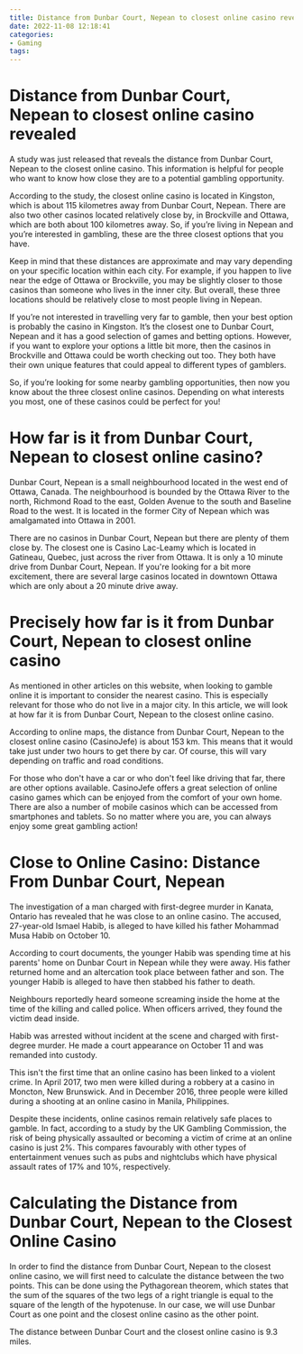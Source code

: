 ```yaml
---
title: Distance from Dunbar Court, Nepean to closest online casino revealed 
date: 2022-11-08 12:18:41
categories:
- Gaming
tags:
---
```



#  Distance from Dunbar Court, Nepean to closest online casino revealed 

A study was just released that reveals the distance from Dunbar Court, Nepean to the closest online casino. This information is helpful for people who want to know how close they are to a potential gambling opportunity.

According to the study, the closest online casino is located in Kingston, which is about 115 kilometres away from Dunbar Court, Nepean. There are also two other casinos located relatively close by, in Brockville and Ottawa, which are both about 100 kilometres away. So, if you’re living in Nepean and you’re interested in gambling, these are the three closest options that you have.

Keep in mind that these distances are approximate and may vary depending on your specific location within each city. For example, if you happen to live near the edge of Ottawa or Brockville, you may be slightly closer to those casinos than someone who lives in the inner city. But overall, these three locations should be relatively close to most people living in Nepean.

If you’re not interested in travelling very far to gamble, then your best option is probably the casino in Kingston. It’s the closest one to Dunbar Court, Nepean and it has a good selection of games and betting options. However, if you want to explore your options a little bit more, then the casinos in Brockville and Ottawa could be worth checking out too. They both have their own unique features that could appeal to different types of gamblers.

So, if you’re looking for some nearby gambling opportunities, then now you know about the three closest online casinos. Depending on what interests you most, one of these casinos could be perfect for you!

#  How far is it from Dunbar Court, Nepean to closest online casino? 



Dunbar Court, Nepean is a small neighbourhood located in the west end of Ottawa, Canada. The neighbourhood is bounded by the Ottawa River to the north, Richmond Road to the east, Golden Avenue to the south and Baseline Road to the west. It is located in the former City of Nepean which was amalgamated into Ottawa in 2001.

There are no casinos in Dunbar Court, Nepean but there are plenty of them close by. The closest one is Casino Lac-Leamy which is located in Gatineau, Quebec, just across the river from Ottawa. It is only a 10 minute drive from Dunbar Court, Nepean. If you're looking for a bit more excitement, there are several large casinos located in downtown Ottawa which are only about a 20 minute drive away.

#  Precisely how far is it from Dunbar Court, Nepean to closest online casino 

As mentioned in other articles on this website, when looking to gamble online it is important to consider the nearest casino. This is especially relevant for those who do not live in a major city. In this article, we will look at how far it is from Dunbar Court, Nepean to the closest online casino.

According to online maps, the distance from Dunbar Court, Nepean to the closest online casino (CasinoJefe) is about 153 km. This means that it would take just under two hours to get there by car. Of course, this will vary depending on traffic and road conditions.

For those who don't have a car or who don't feel like driving that far, there are other options available. CasinoJefe offers a great selection of online casino games which can be enjoyed from the comfort of your own home. There are also a number of mobile casinos which can be accessed from smartphones and tablets. So no matter where you are, you can always enjoy some great gambling action!

#  Close to Online Casino: Distance From Dunbar Court, Nepean 

The investigation of a man charged with first-degree murder in Kanata, Ontario has revealed that he was close to an online casino. The accused, 27-year-old Ismael Habib, is alleged to have killed his father Mohammad Musa Habib on October 10.

According to court documents, the younger Habib was spending time at his parents' home on Dunbar Court in Nepean while they were away. His father returned home and an altercation took place between father and son. The younger Habib is alleged to have then stabbed his father to death.

Neighbours reportedly heard someone screaming inside the home at the time of the killing and called police. When officers arrived, they found the victim dead inside.

Habib was arrested without incident at the scene and charged with first-degree murder. He made a court appearance on October 11 and was remanded into custody.

This isn't the first time that an online casino has been linked to a violent crime. In April 2017, two men were killed during a robbery at a casino in Moncton, New Brunswick. And in December 2016, three people were killed during a shooting at an online casino in Manila, Philippines.

Despite these incidents, online casinos remain relatively safe places to gamble. In fact, according to a study by the UK Gambling Commission, the risk of being physically assaulted or becoming a victim of crime at an online casino is just 2%. This compares favourably with other types of entertainment venues such as pubs and nightclubs which have physical assault rates of 17% and 10%, respectively.

#  Calculating the Distance from Dunbar Court, Nepean to the Closest Online Casino

In order to find the distance from Dunbar Court, Nepean to the closest online casino, we will first need to calculate the distance between the two points. This can be done using the Pythagorean theorem, which states that the sum of the squares of the two legs of a right triangle is equal to the square of the length of the hypotenuse. In our case, we will use Dunbar Court as one point and the closest online casino as the other point.

The distance between Dunbar Court and the closest online casino is 9.3 miles.
